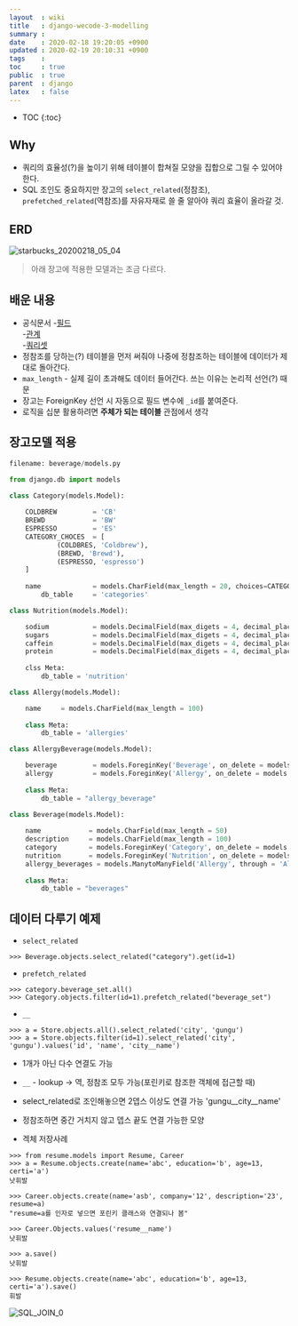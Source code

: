 ```yaml
---
layout  : wiki
title   : django-wecode-3-modelling  
summary : 
date    : 2020-02-18 19:20:05 +0900
updated : 2020-02-19 20:10:31 +0900
tags    : 
toc     : true
public  : true
parent  : django
latex   : false
---
```

* TOC
{:toc}

## Why

- 쿼리의 효율성(?)을 높이기 위해 테이블이 합쳐질 모양을 집합으로 그릴 수 있어야 한다.
- SQL 조인도 중요하지만 장고의 `select_related`(정참조), `prefetched_related`(역참조)를 자유자재로 쓸 줄 알아야 쿼리 효율이 올라갈 것.


## ERD

![starbucks_20200218_05_04](https://user-images.githubusercontent.com/48748376/74728817-c4daf280-5286-11ea-9acf-987d6acd349f.png)

> 아래 장고에 적용한 모델과는 조금 다르다.

## 배운 내용

- 공식문서
    -[필드](https://docs.djangoproject.com/en/3.0/ref/models/fields/)       
    -[관계](https://docs.djangoproject.com/en/3.0/topics/db/models/#many-to-one-relationships)     
    -[쿼리셋](https://docs.djangoproject.com/en/3.0/ref/models/querysets/)    
- 정참조를 당하는(?)  테이블을 먼저 써줘야 나중에 정참조하는 테이블에 데이터가 제대로 돌아간다.
- `max_length` - 실제 길이 초과해도 데이터 들어간다. 쓰는 이유는 논리적 선언(?) 때문
- 장고는 ForeignKey 선언 시 자동으로 필드 변수에 `_id`를 붙여준다.
- 로직을 십분 활용하려면 **주체가 되는 테이블** 관점에서 생각

## 장고모델 적용

```python
filename: beverage/models.py

from django.db import models

class Category(models.Model):
    
    COLDBREW         = 'CB'
    BREWD            = 'BW'
    ESPRESSO         = 'ES'
    CATEGORY_CHOCES  = [
            (COLDBRES, 'Coldbrew'),
            (BREWD, 'Brewd'),
            (ESPRESSO, 'espresso')
    ]
    
    name             = models.CharField(max_length = 20, choices=CATEGORY_CHOICES)
        db_table     = 'categories'

class Nutrition(models.Model):

    sodium           = models.DecimalField(max_digets = 4, decimal_places = 2)
    sugars           = models.DecimalField(max_digets = 4, decimal_places = 2)
    caffein          = models.DecimalField(max_digets = 4, decimal_places = 2)
    protein          = models.DecimalField(max_digets = 4, decimal_places = 2)
    
    clss Meta:
        db_table = 'nutrition'

class Allergy(models.Model):

    name     = models.CharField(max_length = 100)
    
    class Meta:
        db_table = 'allergies'

class AllergyBeverage(models.Model):

    beverage         = models.ForeginKey('Beverage', on_delete = models.SET_NULL, null = True)
    allergy          = models.ForeginKey('Allergy', on_delete = models.SET_NULL, null = True)
    
    class Meta:
        db_table = "allergy_beverage"
    
class Beverage(models.Model):

    name            = models.CharField(max_length = 50)
    description     = models.CharField(max_length = 100)
    category        = models.ForeginKey('Category', on_delete = models.SET_NULL, null = True)
    nutrition       = models.ForeginKey('Nutrition', on_delete = models.SET_NULL, null = True)
    allergy_beverages = models.ManytoManyField('Allergy', through = 'AllergyBeverage')
    
    class Meta:
        db_table = "beverages"
```
## 데이터 다루기 예제

- `select_related` 

```shell
>>> Beverage.objects.select_related("category").get(id=1)
```

- `prefetch_related` 

```shell
>>> category.beverage_set.all()
>>> Category.objects.filter(id=1).prefetch_related("beverage_set")
```

- `__`
```sehll
>>> a = Store.objects.all().select_related('city', 'gungu')
>>> a = Store.objects.filter(id=1).select_related('city', 'gungu').values('id', 'name', 'city__name')
```
- 1개가 아닌 다수 연결도 가능
- `__` - lookup -> 역, 정참조 모두 가능(포린키로 참조한 객체에 접근할 때)
- select_related로 조인해놓으면 2뎁스 이상도 연결 가능 'gungu__city__name'
- 정참조하면 중간 거치지 않고 뎁스 끝도 연결 가능한 모양

- 겍체 저장사례

```shell
>>> from resume.models import Resume, Career
>>> a = Resume.objects.create(name='abc', education='b', age=13, certi='a') 
낫휘발

>>> Career.objects.create(name='asb', company='12', description='23', resume=a)
"resume=a를 인자로 넣으면 포린키 클래스와 연결되나 봄"

>>> Career.Objects.values('resume__name')
낫휘발

>>> a.save()
낫휘발

>>> Resume.objects.create(name='abc', education='b', age=13, certi='a').save()
휘발
```

![SQL_JOIN_0](https://user-images.githubusercontent.com/48748376/74728122-91e42f00-5285-11ea-9bfc-7c6de66477e6.png)


